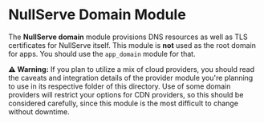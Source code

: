 # NullServe Domain Module

The **NullServe domain** module provisions DNS resources as well as TLS certificates for NullServe itself.
This module is **not** used as the root domain for apps.
You should use the `app_domain` module for that.

**⚠️ Warning:** If you plan to utilize a mix of cloud providers, you should read the caveats and integration details of the provider module you're planning to use in its respective folder of this directory.
Use of some domain providers will restrict your options for CDN providers, so this should be considered carefully, since this module is the most difficult to change without downtime.